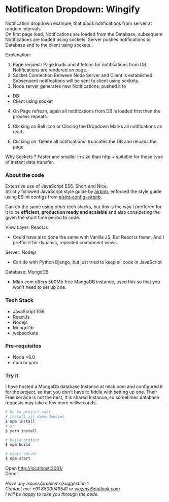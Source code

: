 # Notificaton Dropdown: Wingify

Notification dropdown example, that loads notifications from server at random intervals.  
On first page load, Notifications are loaded from the Database, subsequent Notifications are loaded using sockets.
Server pushes notifications to Database and to the client using sockets.

Explanation:
1. Page request: Page loads and it fetchs for notifications from DB. Notifications are rendered on page.
2. Socket Connection Between Node Server and Client is established. Subsequent notifications will be sent to client using sockets.
3. Node server generates new Notifications, pushed it to
  - DB
  - Client using socket

4. On Page refresh, again all notifications from DB is loaded first then the process repeats.  

5. Clicking on Bell icon or Closing the Dropdown Marks all notifications as read.

6. Clicking on 'Delete all notifications' truncates the DB and reloads the page.

Why Sockets ? Faster and smaller in size than http + suitable for these type of instant data transfer.


### About the code
Extensive use of JavaScript ES6. Short and Nice.  
Strictly followed JavaScript style guide by [airbnb](https://github.com/airbnb/javascript), enforced the style guide using ESlint configs from [elsint-config-airbnb](https://www.npmjs.com/package/eslint-config-airbnb).  

Can do the same using other tech stacks, but this is the way I preffered for it to  be **efficient, production ready and scalable** and also considering the given the short time period to code.

View Layer: ReactJs
- Could have also done the same with Vanilla JS, But React is faster, And I preffer it for dynamic, repeated component views.

Server: Nodejs
- Can do with Python Django, but just tried to keep all code in JavaScript

Database: MongoDB
- Mlab.com offers 500Mb free MongoDB instance, used this so that you won't need to set up one.

### Tech Stack
- JavaScript ES6
- ReactJs
- Nodejs
- MongoDb
- websockets  

### Pre-requisites
- Node  >6.0
- npm or yarn

### Try it
 I have hosted a MongoDb database Instance at mlab.com and configured it for the project, so that you don't have to fiddle with setting up one.
 Their Free service is not the best, It is shared Instance, so sometimes database requests may take a few more milliseconds.

```sh
# Go to project root
# Install all dependencies
$ npm install
# or
$ yarn install

# build project
$ npm build

# Start server
$ npm start
```
Open [http://localhost:3001/](http://localhost:3001/)  
Done!


_Have any issues/problems/suggestion ?  
Contact me: +91 8800949541 or vigzmv@outlook.com  
I will be happy to take you through the code._  
